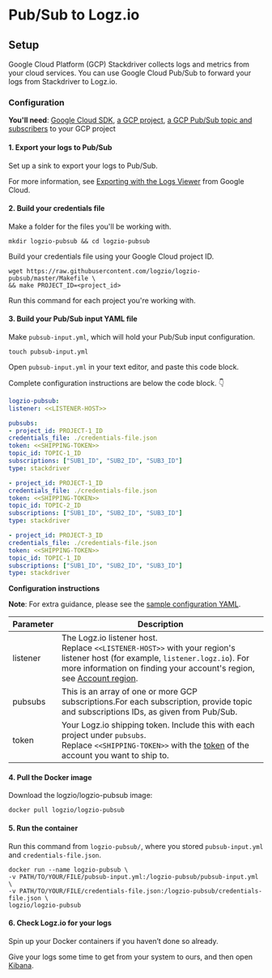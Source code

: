 # Pub/Sub to Logz.io

## Setup

Google Cloud Platform (GCP) Stackdriver collects logs and metrics from your cloud services.
You can use Google Cloud Pub/Sub to forward your logs from Stackdriver to Logz.io.

### Configuration

**You'll need**:
[Google Cloud SDK](https://cloud.google.com/sdk/docs/quickstarts),
[a GCP project](https://console.cloud.google.com/projectcreate),
[a GCP Pub/Sub topic and subscribers](https://cloud.google.com/pubsub/docs/quickstart-console) to your GCP project

#### 1.  Export your logs to Pub/Sub

Set up a sink to export your logs to Pub/Sub.

For more information, see [Exporting with the Logs Viewer](https://cloud.google.com/logging/docs/export/configure_export_v2) from Google Cloud.

#### 2.  Build your credentials file

Make a folder for the files you'll be working with.

```shell
mkdir logzio-pubsub && cd logzio-pubsub
```

Build your credentials file using your Google Cloud project ID.

```shell
wget https://raw.githubusercontent.com/logzio/logzio-pubsub/master/Makefile \
&& make PROJECT_ID=<project_id>
```

Run this command for each project you're working with.

#### 3.  Build your Pub/Sub input YAML file

Make `pubsub-input.yml`, which will hold your Pub/Sub input configuration.

```shell
touch pubsub-input.yml
```

Open `pubsub-input.yml` in your text editor, and paste this code block.

Complete configuration instructions are below the code block. 👇

```yaml
logzio-pubsub:
listener: <<LISTENER-HOST>>

pubsubs:
- project_id: PROJECT-1_ID
credentials_file: ./credentials-file.json
token: <<SHIPPING-TOKEN>>
topic_id: TOPIC-1_ID
subscriptions: ["SUB1_ID", "SUB2_ID", "SUB3_ID"]
type: stackdriver

- project_id: PROJECT-1_ID
credentials_file: ./credentials-file.json
token: <<SHIPPING-TOKEN>>
topic_id: TOPIC-2_ID
subscriptions: ["SUB1_ID", "SUB2_ID", "SUB3_ID"]
type: stackdriver

- project_id: PROJECT-3_ID
credentials_file: ./credentials-file.json
token: <<SHIPPING-TOKEN>>
topic_id: TOPIC-1_ID
subscriptions: ["SUB1_ID", "SUB2_ID", "SUB3_ID"]
type: stackdriver
```

**Configuration instructions**

**Note**:
For extra guidance,
please see the [sample configuration YAML](https://github.com/logzio/logzio-pubsub/blob/master/pubsub-input-example.yml).

| Parameter | Description |
|---|---|
| listener | The Logz.io listener host. <br> Replace `<<LISTENER-HOST>>` with your region's listener host (for example, `listener.logz.io`). For more information on finding your account's region, see [Account region](https://docs.logz.io/user-guide/accounts/account-region.html). |
| pubsubs | This is an array of one or more GCP subscriptions.For each subscription, provide topic and subscriptions IDs, as given from Pub/Sub. |
| token | Your Logz.io shipping token. Include this with each project under `pubsubs`. <br> Replace `<<SHIPPING-TOKEN>>` with the [token](https://app.logz.io/#/dashboard/settings/general) of the account you want to ship to. |

#### 4.  Pull the Docker image

Download the logzio/logzio-pubsub image:

```shell
docker pull logzio/logzio-pubsub
```

#### 5.  Run the container

Run this command from `logzio-pubsub/`,
where you stored `pubsub-input.yml`
and `credentials-file.json`.

```shell
docker run --name logzio-pubsub \
-v PATH/TO/YOUR/FILE/pubsub-input.yml:/logzio-pubsub/pubsub-input.yml \
-v PATH/TO/YOUR/FILE/credentials-file.json:/logzio-pubsub/credentials-file.json \
logzio/logzio-pubsub
```

#### 6.  Check Logz.io for your logs

Spin up your Docker containers if you haven’t done so already.

Give your logs some time to get from your system to ours,
and then open [Kibana](https://app.logz.io/#/dashboard/kibana).
